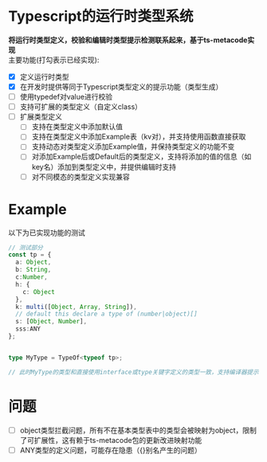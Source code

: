 # Typescript的运行时类型系统
**将运行时类型定义，校验和编辑时类型提示检测联系起来，基于ts-metacode实现**  
主要功能(打勾表示已经实现):
- [x] 定义运行时类型
- [x] 在开发时提供等同于Typescript类型定义的提示功能（类型生成）
- [ ] 使用typedef对value进行校验
- [ ] 支持可扩展的类型定义（自定义class）
- [ ] 扩展类型定义
   - [ ] 支持在类型定义中添加默认值
   - [ ] 支持在类型定义中添加Example表（kv对），并支持使用函数直接获取
   - [ ] 支持动态对类型定义添加Example值，并保持类型定义的功能不变
   - [ ] 对添加Example后或Default后的类型定义，支持将添加的值的信息（如key名）添加到类型定义中，并提供编辑时支持
   - [ ] 对不同模态的类型定义实现兼容
# Example
以下为已实现功能的测试
```ts
// 测试部分
const tp = {
  a: Object,
  b: String,
  c:Number,
  h: {
    c: Object
  },
  k: multi([Object, Array, String]),
  // default this declare a type of (number|object)[]
  s: [Object, Number],
  sss:ANY
};


type MyType = TypeOf<typeof tp>;

// 此时MyType的类型和直接使用interface或type关键字定义的类型一致，支持编译器提示
```

# 问题
- [ ] object类型拦截问题，所有不在基本类型表中的类型会被映射为object，限制了可扩展性，这有赖于ts-metacode包的更新改进映射功能
- [ ] ANY类型的定义问题，可能存在隐患（{}别名产生的问题）